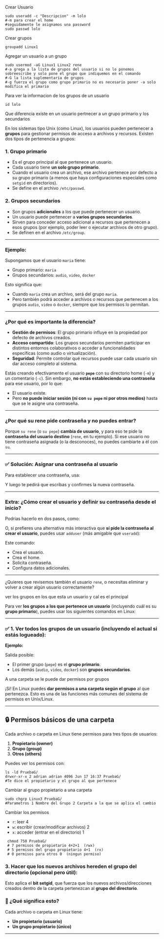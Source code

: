 Crear Usuario
```
sudo useradd -c "Descripcion" -m lolo
#-m para crear el home
#seguidamente le asignamos una password
sudo passwd lolo
```

Crear grupos
```
groupadd Linux1
```

Agregar un usuario a un grupo 
```
sudo usermod -aG Linux1 Linux2 rene
#-a grega a la lista de grupos del usuario si no lo ponemos sobreescribe y solo pone el grupo que indiquemos en el comando
#-G la lista suplementaria de grupos
#-g fuerza el grupo como grupo primario no es necesario poner -a solo modifica el primario
```

Para ver la informacion de los grupos de un usuario
```
id lolo
```

Que diferencia existe en un usuario pertnecer a un grupo primario y los secundarios

En los sistemas tipo Unix (como Linux), los usuarios pueden pertenecer a **grupos** para gestionar permisos de acceso a archivos y recursos. Existen dos tipos de pertenencia a grupos:

### 1\. Grupo primario

- Es el grupo principal al que pertenece un usuario.
- Cada usuario tiene **un solo grupo primario**.
- Cuando el usuario crea un archivo, ese archivo pertenece por defecto a su grupo primario (a menos que haya configuraciones especiales como `setgid` en directorios).
- Se define en el archivo `/etc/passwd`.

### 2\. Grupos secundarios

- Son grupos **adicionales** a los que puede pertenecer un usuario.
- Un usuario puede pertenecer a **varios grupos secundarios**.
- Sirven para conceder acceso adicional a recursos que pertenecen a esos grupos (por ejemplo, poder leer o ejecutar archivos de otro grupo).
- Se definen en el archivo `/etc/group`.

---

### Ejemplo:

Supongamos que el usuario `maria` tiene:

- Grupo primario: `maria`
- Grupos secundarios: `audio`, `video`, `docker`

Esto significa que:

- Cuando `maria` crea un archivo, será del grupo `maria`.
- Pero también podrá acceder a archivos o recursos que pertenecen a los grupos `audio`, `video` o `docker`, siempre que los permisos lo permitan.

---

### ¿Por qué es importante la diferencia?

- **Gestión de permisos**: El grupo primario influye en la propiedad por defecto de archivos creados.
- **Acceso compartido**: Los grupos secundarios permiten participar en distintos entornos colaborativos o acceder a funcionalidades específicas (como audio o virtualización).
- **Seguridad**: Permite controlar qué recursos puede usar cada usuario sin dar acceso completo al sistema.

Estás creando efectivamente el usuario **`pepe`** con su directorio home (`-m`) y un comentario (`-c`). Sin embargo, **no estás estableciendo una contraseña** para ese usuario, por lo que:

- El usuario existe.
- Pero **no puede iniciar sesión (ni con `su pepe` ni por otros medios)** hasta que se le asigne una contraseña.

---

### ¿Por qué su rene pide contraseña y no puedes entrar?

Porque `su rene` (o `su pepe`) **cambia de usuario**, y para eso te pide la **contraseña del usuario destino** (`rene`, en tu ejemplo). Si ese usuario no tiene contraseña asignada (o la desconoces), no puedes cambiarte a él con `su`.

---

### ✅ Solución: Asignar una contraseña al usuario

Para establecer una contraseña, usa:

Y luego te pedirá que escribas y confirmes la nueva contraseña.

---

### Extra: ¿Cómo crear el usuario y definir su contraseña desde el inicio?

Podrías hacerlo en dos pasos, como:

O, si prefieres una alternativa más interactiva que **sí pide la contraseña al crear el usuario**, puedes usar `adduser` (más amigable que `useradd`):

Este comando:

- Crea el usuario.
- Crea el home.
- Solicita contraseña.
- Configura datos adicionales.

---

¿Quieres que revisemos también el usuario `rene`, o necesitas eliminar y volver a crear algún usuario correctamente?

ver los grupos en los que esta un usuario y cal es el principal

Para ver **los grupos a los que pertenece un usuario** (incluyendo cuál es su **grupo primario**), puedes usar los siguientes comandos en Linux:

---

### ✅ 1. Ver todos los grupos de un usuario (incluyendo el actual si estás logueado):

**Ejemplo:**

Salida posible:

- El primer grupo (`pepe`) es el **grupo primario**.
- Los demás (`audio`, `video`, `docker`) son **grupos secundarios**.


A una carpeta se le puede dar permisos por grupos

¡Sí! En Linux puedes **dar permisos a una carpeta según el grupo** al que pertenezca. Esto es una de las funciones más comunes del sistema de permisos en Unix/Linux.

---

## 🔒 Permisos básicos de una carpeta

Cada archivo o carpeta en Linux tiene permisos para tres tipos de usuarios:

1. **Propietario (owner)**
2. **Grupo (group)**
3. **Otros (others)**

Puedes ver los permisos con:
```
ls -ld PruebaG/
drwxr-xr-x 2 adrian adrian 4096 Jun 17 16:37 PruebaG/
#Te dice el propietario y el grupo al que pertenece
```

Cambiar al grupo propietario a una carpeta
```
sudo chgrp Linux3 PruebaG/
#Parametros 1 Nombre del Grupo 2 Carpeta a la que se aplica el cambio
```

Cambiar los permisos
- `r`: leer                                                    4
- `w`: escribir (crear/modificar archivos)     2
- `x`: acceder (entrar en el directorio)        1

```
 chmod 750 PruebaG/
 # 7 permisos de propietario 4+2+1  (rwx)
 # 5 permisos del grupo propietario 4+1  (rx)
 # 0 permisos para otros 0  (ningun permiso)
```
### 3\. Hacer que los nuevos archivos hereden el grupo del directorio (opcional pero útil):

Esto aplica el **bit setgid**, que fuerza que los nuevos archivos/direcciones creados dentro de la carpeta pertenezcan al **grupo del directorio**.


### 🔹 ¿Qué significa esto?

Cada archivo o carpeta en Linux tiene:

- **Un propietario (usuario)**
- **Un grupo propietario (único)**


---

